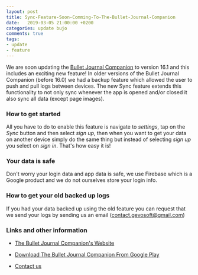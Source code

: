 ```yaml
---
layout: post
title: Sync-Feature-Soon-Comming-To-The-Bullet-Journal-Companion
date:   2019-03-05 21:00:00 +0200
categories: update bujo
comments: true
tags:
- update
- feature
---
```


We are soon updating the [Bullet Journal Companion](https://bulletjournal.ml) to version 16.1 and this includes an exciting new feature! In older versions of the Bullet Journal Companion (before 16.0) we had a backup feature which allowed the user to push and pull logs between devices. The new Sync feature extends this functionality to not only sync whenever the app is opened and/or closed it also sync all data (except page images).

### How to get started

All you have to do to enable this feature is navigate to *settings*, tap on the *Sync* button and then select *sign up*, then when you want to get your data on another device simply do the same thing but instead of selecting *sign up* you select on *sign in*. That's how easy it is!

### Your data is safe

Don't worry your login data and app data is safe, we use Firebase which is a Google product and we do not ourselves store your login info.

### How to get your old backed up logs

If you had your data backed up using the old feature you can request that we send your logs by sending us an email (contact.gevosoft@gmail.com)

### Links and other information

* [The Bullet Journal Companion's Website](https://bulletjournal)

* [Download The Bullet Journal Companion From Google Play](https://play.google.com/store/apps/details?id=com.com_hostsource.Bullet_Journal_Companion&hl=en_US)

* [Contact us](mailto:contact.gevosoft@gmail.com)
